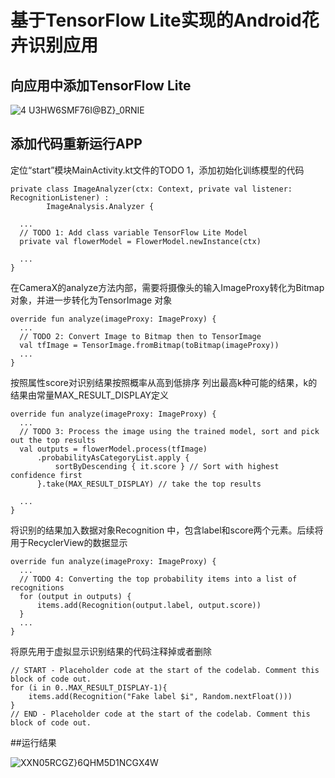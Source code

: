 # 基于TensorFlow Lite实现的Android花卉识别应用

## 向应用中添加TensorFlow Lite
![4 U3HW6SMF76I@BZ}_0RNIE](https://github.com/Jarrod030/AS_ML/assets/74969760/27d480c0-3523-4fd4-bbca-5f1947a0d10b)

## 添加代码重新运行APP

定位“start”模块MainActivity.kt文件的TODO 1，添加初始化训练模型的代码

```
private class ImageAnalyzer(ctx: Context, private val listener: RecognitionListener) :
        ImageAnalysis.Analyzer {

  ...
  // TODO 1: Add class variable TensorFlow Lite Model
  private val flowerModel = FlowerModel.newInstance(ctx)

  ...
}
```

在CameraX的analyze方法内部，需要将摄像头的输入ImageProxy转化为Bitmap对象，并进一步转化为TensorImage 对象

```
override fun analyze(imageProxy: ImageProxy) {
  ...
  // TODO 2: Convert Image to Bitmap then to TensorImage
  val tfImage = TensorImage.fromBitmap(toBitmap(imageProxy))
  ...
}

```

按照属性score对识别结果按照概率从高到低排序
列出最高k种可能的结果，k的结果由常量MAX_RESULT_DISPLAY定义

```
override fun analyze(imageProxy: ImageProxy) {
  ...
  // TODO 3: Process the image using the trained model, sort and pick out the top results
  val outputs = flowerModel.process(tfImage)
      .probabilityAsCategoryList.apply {
          sortByDescending { it.score } // Sort with highest confidence first
      }.take(MAX_RESULT_DISPLAY) // take the top results

  ...
}
```

将识别的结果加入数据对象Recognition 中，包含label和score两个元素。后续将用于RecyclerView的数据显示

```
override fun analyze(imageProxy: ImageProxy) {
  ...
  // TODO 4: Converting the top probability items into a list of recognitions
  for (output in outputs) {
      items.add(Recognition(output.label, output.score))
  }
  ...
}
```

将原先用于虚拟显示识别结果的代码注释掉或者删除

```
// START - Placeholder code at the start of the codelab. Comment this block of code out.
for (i in 0..MAX_RESULT_DISPLAY-1){
    items.add(Recognition("Fake label $i", Random.nextFloat()))
}
// END - Placeholder code at the start of the codelab. Comment this block of code out.
```

##运行结果

![XXN05RCGZ}6QHM5D1NCGX4W](https://github.com/Jarrod030/AS_ML/assets/74969760/36efe176-6aa6-458e-b399-ae12b3438b09)
